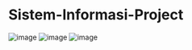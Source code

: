 # Sistem-Informasi-Project


![image](https://user-images.githubusercontent.com/79189358/150638133-bd4da8b4-f4f0-4bb7-bc5c-4e01caa80271.png)
![image](https://user-images.githubusercontent.com/79189358/150638179-060f416d-b3b4-4708-b63c-bbc5807a4587.png)
![image](https://user-images.githubusercontent.com/79189358/150638191-30ac508c-0075-40de-872d-916c62dd063c.png)
